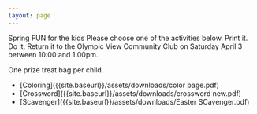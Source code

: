 ```yaml
---
layout: page
---
```


Spring FUN for the kids
Please choose one of the activities below. Print it. Do it. Return it to the Olympic View Community Club on Saturday April 3 between 10:00 and 1:00pm.

One prize treat bag per child.

- [Coloring]({{site.baseurl}}/assets/downloads/color page.pdf)
- [Crossword]({{site.baseurl}}/assets/downloads/crossword new.pdf)
- [Scavenger]({{site.baseurl}}/assets/downloads/Easter SCavenger.pdf)

